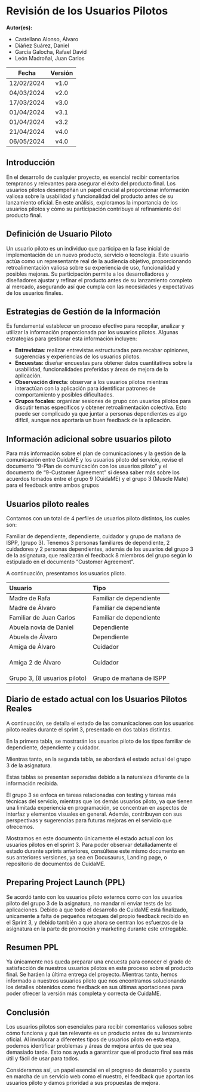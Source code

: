 ﻿# Revisión de los Usuarios Pilotos

**Autor(es):**
- Castellano Alonso, Álvaro
- Diáñez Suárez, Daniel
- García Galocha, Rafael David
- León Madroñal, Juan Carlos

|**Fecha**|**Versión**|
| :-: | :-: |
|12/02/2024|v1.0|
|04/03/2024|v2.0|
|17/03/2024|v3.0|
|01/04/2024|v3.1|
|01/04/2024|v3.2|
|21/04/2024|v4.0|
|06/05/2024|v4.0|



## Introducción
En el desarrollo de cualquier proyecto, es esencial recibir comentarios tempranos y relevantes para asegurar el éxito del producto final. Los usuarios pilotos desempeñan un papel crucial al proporcionar información valiosa sobre la usabilidad y funcionalidad del producto antes de su lanzamiento oficial. En este análisis, exploramos la importancia de los usuarios pilotos y cómo su participación contribuye al refinamiento del producto final.

## Definición de Usuario Piloto
Un usuario piloto es un individuo que participa en la fase inicial de implementación de un nuevo producto, servicio o tecnología. Este usuario actúa como un representante real de la audiencia objetivo, proporcionando retroalimentación valiosa sobre su experiencia de uso, funcionalidad y posibles mejoras. Su participación permite a los desarrolladores y diseñadores ajustar y refinar el producto antes de su lanzamiento completo al mercado, asegurando así que cumpla con las necesidades y expectativas de los usuarios finales.

## Estrategias de Gestión de la Información
Es fundamental establecer un proceso efectivo para recopilar, analizar y utilizar la información proporcionada por los usuarios pilotos. Algunas estrategias para gestionar esta información incluyen:

- **Entrevistas**: realizar entrevistas estructuradas para recabar opiniones, sugerencias y experiencias de los usuarios pilotos.
- **Encuestas**: diseñar encuestas para obtener datos cuantitativos sobre la usabilidad, funcionalidades preferidas y áreas de mejora de la aplicación.
- **Observación directa**: observar a los usuarios pilotos mientras interactúan con la aplicación para identificar patrones de comportamiento y posibles dificultades.
- **Grupos focales**: organizar sesiones de grupo con usuarios pilotos para discutir temas específicos y obtener retroalimentación colectiva. Esto puede ser complicado ya que juntar a personas dependientes es algo difícil, aunque nos aportaría un buen feedback de la aplicación.


## Información adicional sobre usuarios piloto
Para más información sobre el plan de comunicaciones y la gestión de la comunicación entre CuidaME y los usuarios piloto del servicio, revise el documento “9-Plan de comunicación con los usuarios piloto” y el documento de “9-Customer Agreement” si desea saber más sobre los acuerdos tomados entre el grupo 9 (CuidaME) y el grupo 3 (Muscle Mate) para el feedback entre ambos grupos

## Usuarios piloto reales
Contamos con un total de 4 perfiles de usuarios piloto distintos, los cuales son:

Familiar de dependiente, dependiente, cuidador y grupo de mañana de ISPP, (grupo 3). Tenemos 3 personas familiares de dependiente, 2 cuidadores y 2 personas dependientes, además de los usuarios del grupo 3 de la asignatura, que realizarán el feedback 8 miembros del grupo según lo estipulado en el documento “Customer Agreement”.

A continuación, presentamos los usuarios piloto.

|**Usuario**|**Tipo**|
| :- | :- |
|Madre de Rafa|Familiar de dependiente|
|Madre de Álvaro|Familiar de dependiente|
|Familiar de Juan Carlos|Familiar de dependiente|
|Abuela novia de Daniel|Dependiente|
|Abuela de Álvaro|Dependiente|
|Amiga de Álvaro|Cuidador|
|<p></p><p>Amiga 2 de Álvaro</p>|<p></p><p>Cuidador</p>|
|Grupo 3, (8 usuarios piloto)|Grupo de mañana de ISPP|




## Diario de estado actual con los Usuarios Pilotos Reales
A continuación, se detalla el estado de las comunicaciones con los usuarios piloto reales durante el sprint 3, presentado en dos tablas distintas.

En la primera tabla, se mostrarán los usuarios piloto de los tipos familiar de dependiente, dependiente y cuidador.

Mientras tanto, en la segunda tabla, se abordará el estado actual del grupo 3 de la asignatura. 

Estas tablas se presentan separadas debido a la naturaleza diferente de la información recibida.

El grupo 3 se enfoca en tareas relacionadas con testing y tareas más técnicas del servicio, mientras que los demás usuarios piloto, ya que tienen una limitada experiencia en programación, se concentran en aspectos de interfaz y elementos visuales en general. Además, contribuyen con sus perspectivas y sugerencias para futuras mejoras en el servicio que ofrecemos.

Mostramos en este documento únicamente el estado actual con los usuarios pilotos en el sprint 3. Para poder observar detalladamente el estado durante sprints anteriores, consúltese este mismo documento en sus anteriores versiones, ya sea en Docusaurus, Landing page, o repositorio de documentos de CuidaME.

## Preparing Project Launch (PPL)
Se acordó tanto con los usuarios piloto externos como con los usuarios piloto del grupo 3 de la asignatura, no mandar ni enviar tests de las aplicaciones. Debido a que todo el desarrollo de CuidaME está finalizado, unicamente a falta de pequeños retoques del propio feedback recibido en el Sprint 3, y debido también a que ahora se centran los esfuerzos de la asignatura en la parte de promoción y marketing durante este entregable.

## Resumen PPL
Ya únicamente nos queda preparar una encuesta para conocer el grado de satisfacción de nuestros usuarios pilotos en este proceso sobre el producto final. Se haráen la última entrega del proyecto. Mientras tanto, hemos informado a nuestros usuarios piloto que nos encontramos solucionando los detalles obtenidos como feedback en sus últimas aportaciones para poder ofrecer la versión más completa y correcta de CuidaME.


## Conclusión
Los usuarios pilotos son esenciales para recibir comentarios valiosos sobre cómo funciona y qué tan relevante es un producto antes de su lanzamiento oficial. Al involucrar a diferentes tipos de usuarios piloto en esta etapa, podemos identificar problemas y áreas de mejora antes de que sea demasiado tarde. Esto nos ayuda a garantizar que el producto final sea más útil y fácil de usar para todos.

Consideramos así, un papel esencial en el progreso de desarrollo y puesta en marcha de un servicio web como el nuestro, el feedback que aportan los usuarios piloto y damos prioridad a sus propuestas de mejora.
